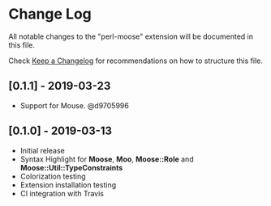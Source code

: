 # Change Log
All notable changes to the "perl-moose" extension will be documented in this file.

Check [Keep a Changelog](http://keepachangelog.com/) for recommendations on how to structure this file.


## [0.1.1] - 2019-03-23

- Support for Mouse. @d9705996


## [0.1.0] - 2019-03-13

- Initial release
- Syntax Highlight for **Moose**, **Moo**, **Moose::Role** and **Moose::Util::TypeConstraints**
- Colorization testing
- Extension installation testing
- CI integration with Travis

